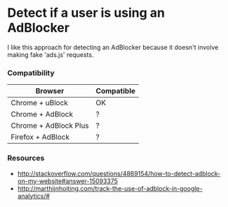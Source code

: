 # Detect if a user is using an AdBlocker

I like this approach for detecting an AdBlocker because it doesn't involve making fake 'ads.js' requests.

### Compatibility

| Browser | Compatible |
| ------------------- | ----------- |
| Chrome + uBlock | OK |
| Chrome + AdBlock | ? |
| Chrome + AdBlock Plus | ? |
| Firefox + AdBlock | ? |

### Resources

- http://stackoverflow.com/questions/4869154/how-to-detect-adblock-on-my-website#answer-15093375
- http://marthijnhoiting.com/track-the-use-of-adblock-in-google-analytics/#
